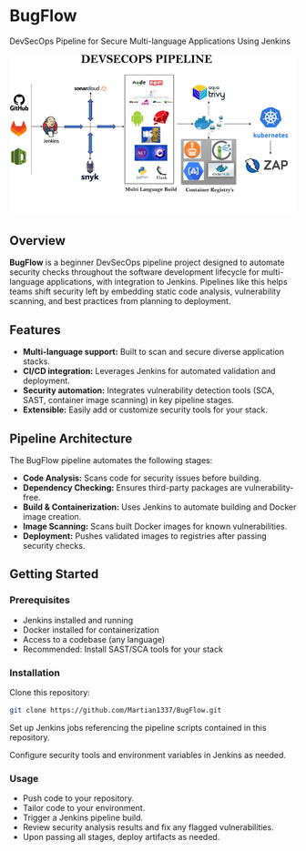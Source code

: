 # BugFlow

DevSecOps Pipeline for Secure Multi-language Applications Using Jenkins

![BugFlow Overview](BugFlow.png)


## Overview

**BugFlow** is a beginner DevSecOps pipeline project designed to automate security checks throughout the software development lifecycle for multi-language applications, with integration to Jenkins. Pipelines like this helps teams shift security left by embedding static code analysis, vulnerability scanning, and best practices from planning to deployment.

## Features

- **Multi-language support:** Built to scan and secure diverse application stacks.
- **CI/CD integration:** Leverages Jenkins for automated validation and deployment.
- **Security automation:** Integrates vulnerability detection tools (SCA, SAST, container image scanning) in key pipeline stages.
- **Extensible:** Easily add or customize security tools for your stack.

## Pipeline Architecture

The BugFlow pipeline automates the following stages:

- **Code Analysis:** Scans code for security issues before building.
- **Dependency Checking:** Ensures third-party packages are vulnerability-free.
- **Build & Containerization:** Uses Jenkins to automate building and Docker image creation.
- **Image Scanning:** Scans built Docker images for known vulnerabilities.
- **Deployment:** Pushes validated images to registries after passing security checks.

## Getting Started

### Prerequisites

- Jenkins installed and running
- Docker installed for containerization
- Access to a codebase (any language)
- Recommended: Install SAST/SCA tools for your stack

### Installation

Clone this repository:

```bash
git clone https://github.com/Martian1337/BugFlow.git
```

Set up Jenkins jobs referencing the pipeline scripts contained in this repository.

Configure security tools and environment variables in Jenkins as needed.

### Usage

- Push code to your repository.
- Tailor code to your environment.
- Trigger a Jenkins pipeline build.
- Review security analysis results and fix any flagged vulnerabilities.
- Upon passing all stages, deploy artifacts as needed.
